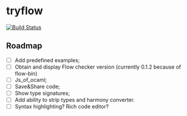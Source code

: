 # tryflow

[![Build Status](https://travis-ci.org/unknownexception/tryflow.svg)](https://travis-ci.org/unknownexception/tryflow)

## Roadmap

- [ ] Add predefined examples;
- [ ] Obtain and display Flow checker version (currently 0.1.2 because of flow-bin)
- [ ] Js_of_ocaml;
- [ ] Save&Share code;
- [ ] Show type signatures;
- [ ] Add ability to strip types and harmony converter.
- [ ] Syntax highlighting? Rich code editor?
